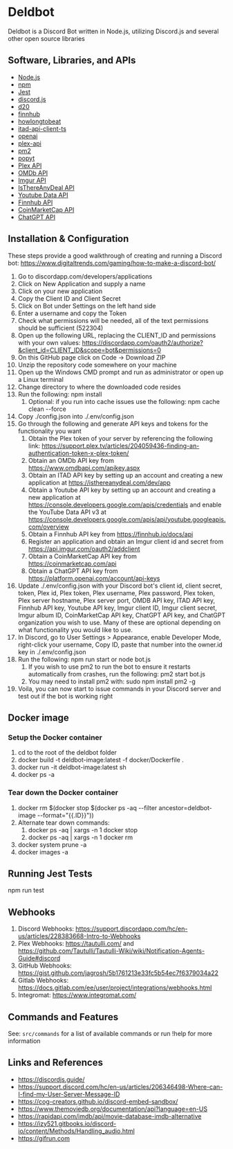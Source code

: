 # Deldbot

Deldbot is a Discord Bot written in Node.js, utilizing Discord.js and several other open source libraries

## Software, Libraries, and APIs

* [Node.js](https://nodejs.org/en/download/)
* [npm](https://docs.npmjs.com/downloading-and-installing-node-js-and-npm/)
* [Jest](https://jestjs.io/)
* [discord.js](https://www.npmjs.com/package/discord.js/)
* [d20](https://www.npmjs.com/package/d20/)
* [finnhub](https://www.npmjs.com/package/finnhub/)
* [howlongtobeat](https://www.npmjs.com/package/howlongtobeat/)
* [itad-api-client-ts](https://www.npmjs.com/package/itad-api-client-ts/)
* [openai](https://www.npmjs.com/package/openai)
* [plex-api](https://www.npmjs.com/package/plex-api/)
* [pm2](https://www.npmjs.com/package/pm2/)
* [popyt](https://www.npmjs.com/package/popyt/)
* [Plex API](https://github.com/Arcanemagus/plex-api/wiki/)
* [OMDb API](https://www.omdbapi.com/)
* [Imgur API](https://api.imgur.com/)
* [IsThereAnyDeal API](https://itad.docs.apiary.io/)
* [Youtube Data API](https://developers.google.com/youtube/v3/)
* [Finnhub API](https://finnhub.io/docs/api/)
* [CoinMarketCap API](https://coinmarketcap.com/api/)
* [ChatGPT API](https://platform.openai.com/docs/api-reference/)

## Installation & Configuration

These steps provide a good walkthrough of creating and running a Discord bot: https://www.digitaltrends.com/gaming/how-to-make-a-discord-bot/

1. Go to discordapp.com/developers/applications
1. Click on New Application and supply a name
1. Click on your new application
1. Copy the Client ID and Client Secret
1. Click on Bot under Settings on the left hand side
1. Enter a username and copy the Token
1. Check what permissions will be needed, all of the text permissions should be sufficient (522304)
1. Open up the following URL, replacing the CLIENT_ID and permissions with your own values: https://discordapp.com/oauth2/authorize?&client_id=CLIENT_ID&scope=bot&permissions=0
1. On this GitHub page click on Code -> Download ZIP
1. Unzip the repository code somewhere on your machine
1. Open up the Windows CMD prompt and run as administrator or open up a Linux terminal
1. Change directory to where the downloaded code resides
1. Run the following: npm install
    1. Optional: if you run into cache issues use the following: npm cache clean --force
1. Copy ./config.json into ./.env/config.json
1. Go through the following and generate API keys and tokens for the functionality you want
    1. Obtain the Plex token of your server by referencing the following link: https://support.plex.tv/articles/204059436-finding-an-authentication-token-x-plex-token/
    1. Obtain an OMDb API key from https://www.omdbapi.com/apikey.aspx
    1. Obtain an ITAD API key by setting up an account and creating a new application at https://isthereanydeal.com/dev/app
    1. Obtain a Youtube API key by setting up an account and creating a new application at https://console.developers.google.com/apis/credentials and enable the YouTube Data API v3 at https://console.developers.google.com/apis/api/youtube.googleapis.com/overview
    1. Obtain a Finnhub API key from https://finnhub.io/docs/api
    1. Register an application and obtain an Imgur client id and secret from https://api.imgur.com/oauth2/addclient
    1. Obtain a CoinMarketCap API key from https://coinmarketcap.com/api
    1. Obtain a ChatGPT API key from https://platform.openai.com/account/api-keys
1. Update ./.env/config.json with your Discord bot's client id, client secret, token, Plex id, Plex token, Plex username, Plex password, Plex token, Plex server hostname, Plex server port, OMDB API key, ITAD API key, Finnhub API key, Youtube API key, Imgur client ID, Imgur client secret, Imgur album ID, CoinMarketCap API key, ChatGPT API key, and ChatGPT organization you wish to use. Many of these are optional depending on what functionality you would like to use.
1. In Discord, go to User Settings > Appearance, enable Developer Mode, right-click your username, Copy ID, paste that number into the owner.id key in ./.env/config.json
1. Run the following: npm run start or node bot.js
    1. If you wish to use pm2 to run the bot to ensure it restarts automatically from crashes, run the following: pm2 start bot.js
    1. You may need to install pm2 with: sudo npm install pm2 -g
1. Voila, you can now start to issue commands in your Discord server and test out if the bot is working right

## Docker image

### Setup the Docker container

1. cd to the root of the deldbot folder
1. docker build -t deldbot-image:latest -f docker/Dockerfile .
1. docker run -it deldbot-image:latest sh
1. docker ps -a

### Tear down the Docker container

1. docker rm $(docker stop $(docker ps -aq --filter ancestor=deldbot-image --format="{{.ID}}"))
1. Alternate tear down commands:
    1. docker ps -aq | xargs -n 1 docker stop
    1. docker ps -aq | xargs -n 1 docker rm
1. docker system prune -a
1. docker images -a

## Running Jest Tests

npm run test

## Webhooks

1. Discord Webhooks: https://support.discordapp.com/hc/en-us/articles/228383668-Intro-to-Webhooks
1. Plex Webhooks: https://tautulli.com/ and https://github.com/Tautulli/Tautulli-Wiki/wiki/Notification-Agents-Guide#discord
1. GitHub Webhooks: https://gist.github.com/jagrosh/5b1761213e33fc5b54ec7f6379034a22
1. Gitlab Webhooks: https://docs.gitlab.com/ee/user/project/integrations/webhooks.html
1. Integromat: https://www.integromat.com/

## Commands and Features

See: `src/commands` for a list of available commands or run !help for more information

## Links and References

* https://discordjs.guide/
* https://support.discord.com/hc/en-us/articles/206346498-Where-can-I-find-my-User-Server-Message-ID
* https://cog-creators.github.io/discord-embed-sandbox/
* https://www.themoviedb.org/documentation/api?language=en-US
* https://rapidapi.com/imdb/api/movie-database-imdb-alternative
* https://izy521.gitbooks.io/discord-io/content/Methods/Handling_audio.html
* https://gifrun.com
